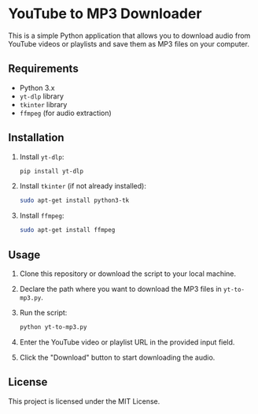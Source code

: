 # YouTube to MP3 Downloader

This is a simple Python application that allows you to download audio from YouTube videos or playlists and save them as MP3 files on your computer.

## Requirements

- Python 3.x
- `yt-dlp` library
- `tkinter` library
- `ffmpeg` (for audio extraction)

## Installation

1. Install `yt-dlp`:
    ```sh
    pip install yt-dlp
    ```

2. Install `tkinter` (if not already installed):
    ```sh
    sudo apt-get install python3-tk
    ```

3. Install `ffmpeg`:
    ```sh
    sudo apt-get install ffmpeg
    ```

## Usage

1. Clone this repository or download the script to your local machine.
2. Declare the path where you want to download the MP3 files in `yt-to-mp3.py`.
3. Run the script:
    ```sh
    python yt-to-mp3.py
    ```

4. Enter the YouTube video or playlist URL in the provided input field.
5. Click the "Download" button to start downloading the audio.

## License

This project is licensed under the MIT License. 